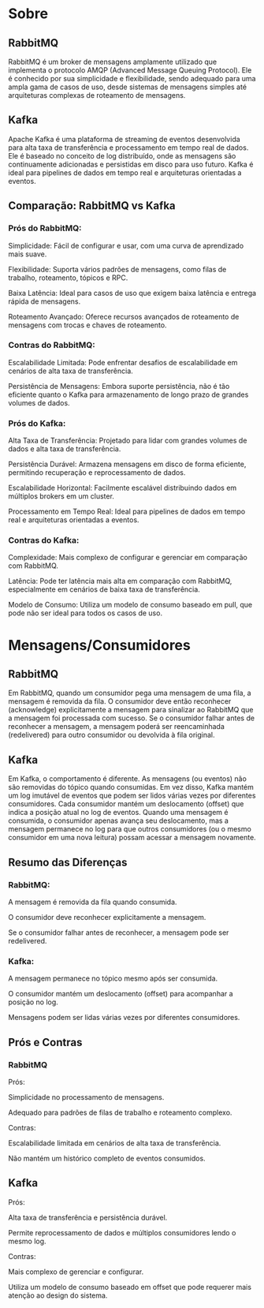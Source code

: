 # Sobre

## RabbitMQ
RabbitMQ é um broker de mensagens amplamente utilizado que implementa o protocolo AMQP (Advanced Message Queuing Protocol). Ele é conhecido por sua simplicidade e flexibilidade, sendo adequado para uma ampla gama de casos de uso, desde sistemas de mensagens simples até arquiteturas complexas de roteamento de mensagens.

## Kafka
Apache Kafka é uma plataforma de streaming de eventos desenvolvida para alta taxa de transferência e processamento em tempo real de dados. Ele é baseado no conceito de log distribuído, onde as mensagens são continuamente adicionadas e persistidas em disco para uso futuro. Kafka é ideal para pipelines de dados em tempo real e arquiteturas orientadas a eventos.

## Comparação: RabbitMQ vs Kafka
### Prós do RabbitMQ:
Simplicidade: Fácil de configurar e usar, com uma curva de aprendizado mais suave.

Flexibilidade: Suporta vários padrões de mensagens, como filas de trabalho, roteamento, tópicos e RPC.

Baixa Latência: Ideal para casos de uso que exigem baixa latência e entrega rápida de mensagens.

Roteamento Avançado: Oferece recursos avançados de roteamento de mensagens com trocas e chaves de roteamento.

### Contras do RabbitMQ:
Escalabilidade Limitada: Pode enfrentar desafios de escalabilidade em cenários de alta taxa de transferência.

Persistência de Mensagens: Embora suporte persistência, não é tão eficiente quanto o Kafka para armazenamento de longo prazo de grandes volumes de dados.

### Prós do Kafka:
Alta Taxa de Transferência: Projetado para lidar com grandes volumes de dados e alta taxa de transferência.

Persistência Durável: Armazena mensagens em disco de forma eficiente, permitindo recuperação e reprocessamento de dados.

Escalabilidade Horizontal: Facilmente escalável distribuindo dados em múltiplos brokers em um cluster.

Processamento em Tempo Real: Ideal para pipelines de dados em tempo real e arquiteturas orientadas a eventos.

### Contras do Kafka:
Complexidade: Mais complexo de configurar e gerenciar em comparação com RabbitMQ.

Latência: Pode ter latência mais alta em comparação com RabbitMQ, especialmente em cenários de baixa taxa de transferência.

Modelo de Consumo: Utiliza um modelo de consumo baseado em pull, que pode não ser ideal para todos os casos de uso.

# Mensagens/Consumidores

## RabbitMQ
Em RabbitMQ, quando um consumidor pega uma mensagem de uma fila, a mensagem é removida da fila. O consumidor deve então reconhecer (acknowledge) explicitamente a mensagem para sinalizar ao RabbitMQ que a mensagem foi processada com sucesso. Se o consumidor falhar antes de reconhecer a mensagem, a mensagem poderá ser reencaminhada (redelivered) para outro consumidor ou devolvida à fila original.

## Kafka
Em Kafka, o comportamento é diferente. As mensagens (ou eventos) não são removidas do tópico quando consumidas. Em vez disso, Kafka mantém um log imutável de eventos que podem ser lidos várias vezes por diferentes consumidores. Cada consumidor mantém um deslocamento (offset) que indica a posição atual no log de eventos. Quando uma mensagem é consumida, o consumidor apenas avança seu deslocamento, mas a mensagem permanece no log para que outros consumidores (ou o mesmo consumidor em uma nova leitura) possam acessar a mensagem novamente.

## Resumo das Diferenças
### RabbitMQ:

A mensagem é removida da fila quando consumida.

O consumidor deve reconhecer explicitamente a mensagem.

Se o consumidor falhar antes de reconhecer, a mensagem pode ser redelivered.

### Kafka:

A mensagem permanece no tópico mesmo após ser consumida.

O consumidor mantém um deslocamento (offset) para acompanhar a posição no log.

Mensagens podem ser lidas várias vezes por diferentes consumidores.

## Prós e Contras
### RabbitMQ
Prós:

Simplicidade no processamento de mensagens.

Adequado para padrões de filas de trabalho e roteamento complexo.

Contras:

Escalabilidade limitada em cenários de alta taxa de transferência.

Não mantém um histórico completo de eventos consumidos.

## Kafka
Prós:

Alta taxa de transferência e persistência durável.

Permite reprocessamento de dados e múltiplos consumidores lendo o mesmo log.

Contras:

Mais complexo de gerenciar e configurar.

Utiliza um modelo de consumo baseado em offset que pode requerer mais atenção ao design do sistema.